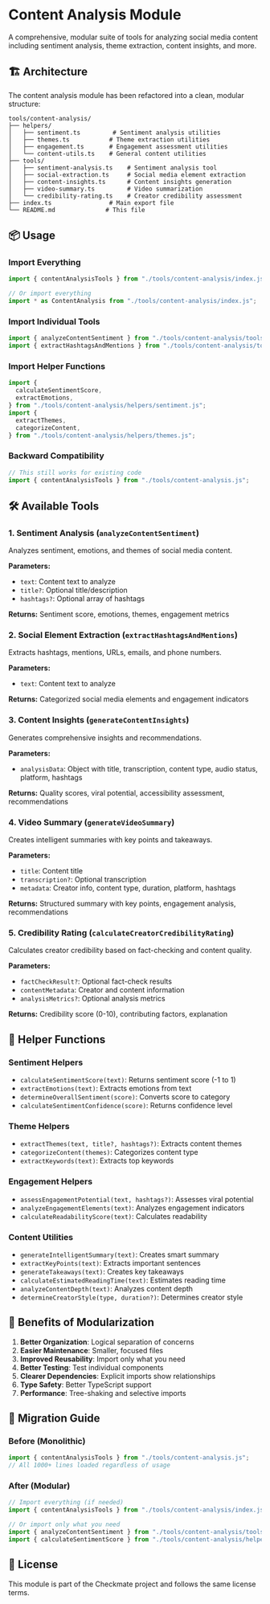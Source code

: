 # Content Analysis Module

A comprehensive, modular suite of tools for analyzing social media content including sentiment analysis, theme extraction, content insights, and more.

## 🏗️ Architecture

The content analysis module has been refactored into a clean, modular structure:

```
tools/content-analysis/
├── helpers/
│   ├── sentiment.ts         # Sentiment analysis utilities
│   ├── themes.ts           # Theme extraction utilities
│   ├── engagement.ts       # Engagement assessment utilities
│   └── content-utils.ts    # General content utilities
├── tools/
│   ├── sentiment-analysis.ts    # Sentiment analysis tool
│   ├── social-extraction.ts     # Social media element extraction
│   ├── content-insights.ts      # Content insights generation
│   ├── video-summary.ts         # Video summarization
│   └── credibility-rating.ts    # Creator credibility assessment
├── index.ts                # Main export file
└── README.md              # This file
```

## 📦 Usage

### Import Everything

```typescript
import { contentAnalysisTools } from "./tools/content-analysis/index.js";

// Or import everything
import * as ContentAnalysis from "./tools/content-analysis/index.js";
```

### Import Individual Tools

```typescript
import { analyzeContentSentiment } from "./tools/content-analysis/tools/sentiment-analysis.js";
import { extractHashtagsAndMentions } from "./tools/content-analysis/tools/social-extraction.js";
```

### Import Helper Functions

```typescript
import {
  calculateSentimentScore,
  extractEmotions,
} from "./tools/content-analysis/helpers/sentiment.js";
import {
  extractThemes,
  categorizeContent,
} from "./tools/content-analysis/helpers/themes.js";
```

### Backward Compatibility

```typescript
// This still works for existing code
import { contentAnalysisTools } from "./tools/content-analysis.js";
```

## 🛠️ Available Tools

### 1. Sentiment Analysis (`analyzeContentSentiment`)

Analyzes sentiment, emotions, and themes of social media content.

**Parameters:**

- `text`: Content text to analyze
- `title?`: Optional title/description
- `hashtags?`: Optional array of hashtags

**Returns:** Sentiment score, emotions, themes, engagement metrics

### 2. Social Element Extraction (`extractHashtagsAndMentions`)

Extracts hashtags, mentions, URLs, emails, and phone numbers.

**Parameters:**

- `text`: Content text to analyze

**Returns:** Categorized social media elements and engagement indicators

### 3. Content Insights (`generateContentInsights`)

Generates comprehensive insights and recommendations.

**Parameters:**

- `analysisData`: Object with title, transcription, content type, audio status, platform, hashtags

**Returns:** Quality scores, viral potential, accessibility assessment, recommendations

### 4. Video Summary (`generateVideoSummary`)

Creates intelligent summaries with key points and takeaways.

**Parameters:**

- `title`: Content title
- `transcription?`: Optional transcription
- `metadata`: Creator info, content type, duration, platform, hashtags

**Returns:** Structured summary with key points, engagement analysis, recommendations

### 5. Credibility Rating (`calculateCreatorCredibilityRating`)

Calculates creator credibility based on fact-checking and content quality.

**Parameters:**

- `factCheckResult?`: Optional fact-check results
- `contentMetadata`: Creator and content information
- `analysisMetrics?`: Optional analysis metrics

**Returns:** Credibility score (0-10), contributing factors, explanation

## 🔧 Helper Functions

### Sentiment Helpers

- `calculateSentimentScore(text)`: Returns sentiment score (-1 to 1)
- `extractEmotions(text)`: Extracts emotions from text
- `determineOverallSentiment(score)`: Converts score to category
- `calculateSentimentConfidence(score)`: Returns confidence level

### Theme Helpers

- `extractThemes(text, title?, hashtags?)`: Extracts content themes
- `categorizeContent(themes)`: Categorizes content type
- `extractKeywords(text)`: Extracts top keywords

### Engagement Helpers

- `assessEngagementPotential(text, hashtags?)`: Assesses viral potential
- `analyzeEngagementElements(text)`: Analyzes engagement indicators
- `calculateReadabilityScore(text)`: Calculates readability

### Content Utilities

- `generateIntelligentSummary(text)`: Creates smart summary
- `extractKeyPoints(text)`: Extracts important sentences
- `generateTakeaways(text)`: Creates key takeaways
- `calculateEstimatedReadingTime(text)`: Estimates reading time
- `analyzeContentDepth(text)`: Analyzes content depth
- `determineCreatorStyle(type, duration?)`: Determines creator style

## 🎯 Benefits of Modularization

1. **Better Organization**: Logical separation of concerns
2. **Easier Maintenance**: Smaller, focused files
3. **Improved Reusability**: Import only what you need
4. **Better Testing**: Test individual components
5. **Clearer Dependencies**: Explicit imports show relationships
6. **Type Safety**: Better TypeScript support
7. **Performance**: Tree-shaking and selective imports

## 🔄 Migration Guide

### Before (Monolithic)

```typescript
import { contentAnalysisTools } from "./tools/content-analysis.js";
// All 1000+ lines loaded regardless of usage
```

### After (Modular)

```typescript
// Import everything (if needed)
import { contentAnalysisTools } from "./tools/content-analysis/index.js";

// Or import only what you need
import { analyzeContentSentiment } from "./tools/content-analysis/tools/sentiment-analysis.js";
import { calculateSentimentScore } from "./tools/content-analysis/helpers/sentiment.js";
```

## 📄 License

This module is part of the Checkmate project and follows the same license terms.
